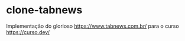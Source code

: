 # clone-tabnews
Implementação do glorioso https://www.tabnews.com.br/ para o curso https://curso.dev/
